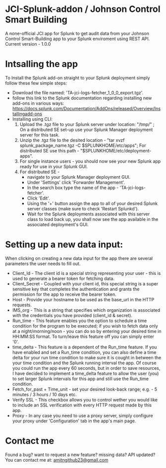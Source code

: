 # JCI-Splunk-addon / Johnson Control Smart Building
A none-official JCI app for Splunk to get audit data from your Johnson Control Smart-Building app to your Splunk enviroment using REST API.
Current version - 1.0.0

# Intsalling the app
To Install the Splunk add-on straight to your Splunk deployment simply follow these few simple steps:
  - Download the file named: 'TA-jci-logs-fetcher_1_0_0_export.tgz'.
  - follow this link to the Splunk documentation regarding installing new add-ons in various ways: https://docs.splunk.com/Documentation/AddOns/released/Overview/Installingadd-ons
  - Installing using CLI:
      1. Upload the .tgz file to your Splunk server under location: "/tmp/" ; On a distributed SE set-up use your Splunk Manager deployment server for this task.
      2. Unzip the .tgz file to the desited location - "tar xvzf splunk_package_name.tgz -C $SPLUNKHOME/etc/apps"; For distributed SE use this path - "$SPLUNKHOME/etc/deployment-apps".
      3. For single instance users -
you should now see your new Splunk app ready for use in your Splunk GUI.
      4. For distributed SE -
          * navigate to your Splunk Manager deployment GUI.
          * Under 'Settings' click 'Forwarder Management'.
          * In the search box type the name of the app - 'TA-jci-logs-fetcher'.
          * Click 'Edit'.
          * Using the '+' button assign the app to all of your desired Splunk server classes (make sure to check 'Restart Splunkd').
           * Wait for the Splunk deployments associated with this server class to load back up, you shall now see the app available in the associated deployment's GUI.

# Setting up a new data input:
When clicking on creating a new data input for the app there are several parameters the user needs to fill out.

- Client_Id - The client id is a special string representing your user - this is used to generate a bearer token for fetching data.
- Client_Secret - Coupled with your client id, this special string is a super sensitive key that completes the authentication and grants the permission for the app to receive the bearer token.
- Host - Provide your hostname to be used as the base_url in the HTTP requests.
- IMS_org - This is a string that specifies which organization is associated with the credentials you have provided (client_id & secret).
- Run_time - This feature enables you the option to schedule a time condition for the program to be executed; if you wish to fetch data only at a night/morning/noon - you can do so by entering your desired time in HH:MM:SS format. To turn/leave this feature off you can simply enter '0'.
- time_delta - This feature is a dependent of the Run_time feature. If you have enabled and set a Run_time condition, you can also define a time delta for your run time condition to make sure it is cought in between the your time condition and the Splunk running interval the app.
Of course you could run the app every 60 seconds, but in order to save resources, I have decided to implement a time_delta feature to allow the user (you) to set larger Splunk intervals for this app and still use the Run_time condition.
- Fetch_for_past + Time_unit - set your desired look-back range; e.g. - 5 minutes / 3 hours / 10 days etc.
- Verify SSL - This checkbox allows you to control wether you would like to include an SSL verification with every HTTP request made by this app.
- Proxy - In any case you need to use a proxy server, simply configure your proxy under 'Configuration' tab in the app's main page.

# Contact me
Found a bug? want to request a new feature? missing data? API updated?
You can contact me at: amitngithub23@gmail.com

